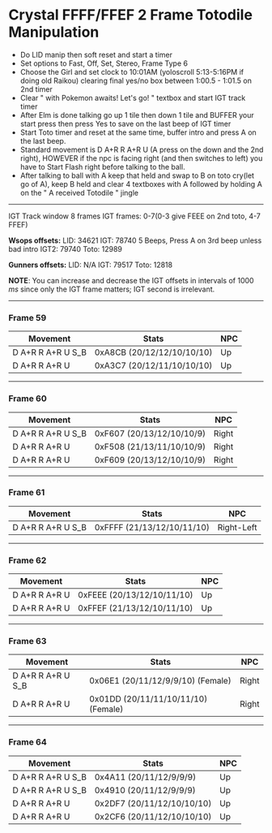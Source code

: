 # Crystal FFFF/FFEF 2 Frame Totodile Manipulation
 
- Do LID manip then soft reset and start a timer
- Set options to Fast, Off, Set, Stereo, Frame Type 6
- Choose the Girl and set clock to 10:01AM (yoloscroll 5:13-5:16PM if doing old Raikou) clearing final yes/no box between 1:00.5 - 1:01.5 on 2nd timer
- Clear " with Pokemon awaits! Let's go! " textbox and start IGT track timer
- After Elm is done talking go up 1 tile then down 1 tile and BUFFER your start press then press Yes to save on the last beep of IGT timer
- Start Toto timer and reset at the same time, buffer intro and press A on the last beep.
- Standard movement is D A+R R A+R U (A press on the down and the 2nd right), HOWEVER if the npc is facing right (and then switches to left) you have to Start Flash right before talking to the ball.
- After talking to ball with A keep that held and swap to B on toto cry(let go of A), keep B held and clear 4 textboxes with A followed
  by holding A on the " A received Totodile " jingle

---------------------------------------------------------------------------------------------------------------------------------------

IGT Track window 8 frames IGT frames: 0-7(0-3 give FEEE on 2nd toto, 4-7 FFEF)

**Wsops offsets:**
LID: 34621
IGT: 78740 5 Beeps, Press A on 3rd beep unless bad intro
IGT2: 79740
Toto: 12989 

**Gunners offsets:**
LID: N/A
IGT: 79517
Toto: 12818

**NOTE**: You can increase and decrease the IGT offsets in intervals of 1000 *ms* since only the IGT frame matters; IGT second is irrelevant.

---
### Frame 59 
| **Movement** | **Stats** | **NPC** |
| ------------ | --------- | ------- |
| D A+R R A+R U S_B | 0xA8CB (20/12/12/10/10/10) | Up |
| D A+R R A+R U     | 0xA3C7 (20/12/11/10/10/10) | Up |

---

### Frame 60 
| **Movement** | **Stats** | **NPC** |
| ------------ | --------- | ------- |
| D A+R R A+R U S_B | 0xF607 (20/13/12/10/10/9) | Right |
| D A+R R A+R U     | 0xF508 (21/13/11/10/10/9) | Right |
| D A+R R A+R U     | 0xF609 (20/13/12/10/10/9) | Right |

---

### Frame 61
| **Movement** | **Stats** | **NPC** |
| ------------ | --------- | ------- |
| D A+R R A+R U S_B | 0xFFFF (21/13/12/10/11/10) | Right-Left |

---

### Frame 62
| **Movement** | **Stats** | **NPC** |
| ------------ | --------- | ------- |
| D A+R R A+R U | 0xFEEE (20/13/12/10/11/10) | Up |
| D A+R R A+R U | 0xFFEF (21/13/12/10/11/10) | Up |

---
### Frame 63
| **Movement** | **Stats** | **NPC** |
| ------------ | --------- | ------- |
| D A+R R A+R U S_B | 0x06E1 (20/11/12/9/9/10) (Female)   | Right |
| D A+R R A+R U     | 0x01DD (20/11/11/10/11/10) (Female) | Right |

---

### Frame 64
| **Movement** | **Stats** | **NPC** |
| ------------ | --------- | ------- |
| D A+R R A+R U S_B | 0x4A11 (20/11/12/9/9/9)    | Up |
| D A+R R A+R U S_B | 0x4910 (20/11/12/9/9/9)    | Up |
| D A+R R A+R U     | 0x2DF7 (20/11/12/10/10/10) | Up |
| D A+R R A+R U     | 0x2CF6 (20/11/12/10/10/10) | Up |
